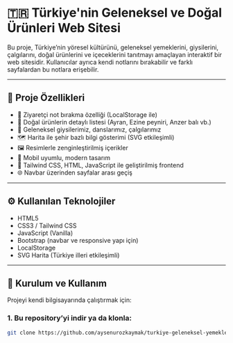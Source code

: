 # 🇹🇷 Türkiye'nin Geleneksel ve Doğal Ürünleri Web Sitesi

Bu proje, Türkiye’nin yöresel kültürünü, geleneksel yemeklerini, giysilerini, çalgılarını, doğal ürünlerini ve içeceklerini tanıtmayı amaçlayan interaktif bir web sitesidir. Kullanıcılar ayrıca kendi notlarını bırakabilir ve farklı sayfalardan bu notlara erişebilir.

---

## 💎 Proje Özellikleri

- 📝 Ziyaretçi not bırakma özelliği (LocalStorage ile)
- 🧀 Doğal ürünlerin detaylı listesi (Ayran, Ezine peyniri, Anzer balı vb.)
- 🧥 Geleneksel giysilerimiz, danslarımız, çalgılarımız
- 🗺️ Harita ile şehir bazlı bilgi gösterimi (SVG etkileşimli)
- 🖼️ Resimlerle zenginleştirilmiş içerikler
- 📱 Mobil uyumlu, modern tasarım
- 🔧 Tailwind CSS, HTML, JavaScript ile geliştirilmiş frontend
- 🌐 Navbar üzerinden sayfalar arası geçiş

---

## ⚙️ Kullanılan Teknolojiler

- HTML5  
- CSS3 / Tailwind CSS  
- JavaScript (Vanilla)  
- Bootstrap (navbar ve responsive yapı için)  
- LocalStorage  
- SVG Harita (Türkiye illeri etkileşimli)

---

## 🚀 Kurulum ve Kullanım

Projeyi kendi bilgisayarında çalıştırmak için:

### 1. Bu repository’yi indir ya da klonla:
```bash
git clone https://github.com/aysenurozkaymak/turkiye-geleneksel-yemekler-urun-sitesi.git
